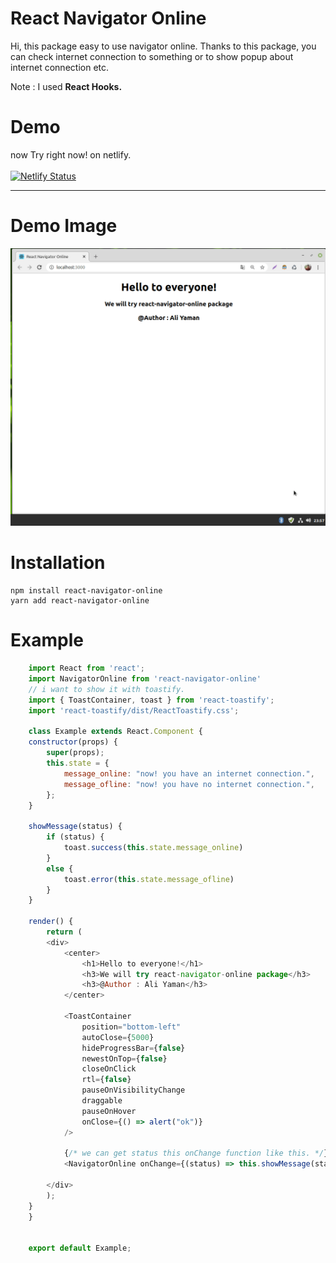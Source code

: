 # React Navigator Online
Hi, this package easy to use navigator online. Thanks to this package, you can check internet connection to something or to show popup about internet connection etc.

Note : I used <b>React Hooks.</b>

# Demo 
now Try right now! on netlify.
<br><br>
[![Netlify Status](https://api.netlify.com/api/v1/badges/f21ecd1f-a05e-4df2-a36e-fd676d52680f/deploy-status)](https://app.netlify.com/sites/react-navigator-online/deploys)
<hr>

# Demo Image
<img src="./demo/demo.gif"/>

# Installation

    npm install react-navigator-online
    yarn add react-navigator-online

# Example
```javascript
    import React from 'react';
    import NavigatorOnline from 'react-navigator-online'
    // i want to show it with toastify.
    import { ToastContainer, toast } from 'react-toastify';
    import 'react-toastify/dist/ReactToastify.css';

    class Example extends React.Component {
    constructor(props) {
        super(props);
        this.state = {
            message_online: "now! you have an internet connection.",
            message_ofline: "now! you have no internet connection.",
        };
    }

    showMessage(status) {
        if (status) {
            toast.success(this.state.message_online)
        }
        else {
            toast.error(this.state.message_ofline)
        }
    }

    render() {
        return (
        <div>
            <center>
                <h1>Hello to everyone!</h1>
                <h3>We will try react-navigator-online package</h3>
                <h3>@Author : Ali Yaman</h3>
            </center>

            <ToastContainer
                position="bottom-left"
                autoClose={5000}
                hideProgressBar={false}
                newestOnTop={false}
                closeOnClick
                rtl={false}
                pauseOnVisibilityChange
                draggable
                pauseOnHover
                onClose={() => alert("ok")}
            />

            {/* we can get status this onChange function like this. */}
            <NavigatorOnline onChange={(status) => this.showMessage(status)} />

        </div>
        );
    }
    }


    export default Example;
```